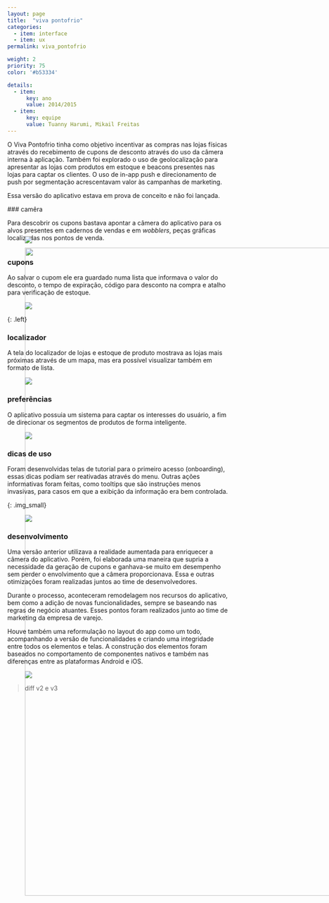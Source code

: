 ```yaml
---
layout: page
title:  "viva pontofrio"
categories:
  - item: interface
  - item: ux
permalink: viva_pontofrio

weight: 2
priority: 75
color: '#b53334'

details:
  - item:
      key: ano
      value: 2014/2015
  - item:
      key: equipe
      value: Tuanny Harumi, Mikail Freitas
---
```


O Viva Pontofrio tinha como objetivo incentivar as compras nas lojas físicas através do recebimento de cupons de desconto através do uso da câmera interna à aplicação. Também foi explorado o uso de geolocalização para apresentar as lojas com produtos em estoque e beacons presentes nas lojas para captar os clientes. O uso de in-app push e direcionamento de push por segmentação acrescentavam valor às campanhas de marketing.

Essa versão do aplicativo estava em prova de conceito e não foi lançada.

<div class="left" markdown="1">
### camêra

Para descobrir os cupons bastava apontar a câmera do aplicativo para os alvos presentes em cadernos de vendas e em _wobblers_, peças gráficas localizadas nos pontos de venda.

<figure><img style="position: absolute; z-index: -1; width: 92rem;" src="{{ site.baseurl }}/assets/app_image/mockup1.jpg"/></figure>
<figure><img style="margin-top: -1.6rem;" src="{{ site.baseurl }}/assets/app_image/mockup_camera__.gif"/></figure>
</div>

### cupons

Ao salvar o cupom ele era guardado numa lista que informava o valor do desconto, o tempo de expiração, código para desconto na compra e atalho para verificação de estoque.

<figure><img src="{{ site.baseurl }}/assets/app_image/mockup2.jpg"/></figure>

{: .left}
<div markdown="1">

### localizador

A tela do localizador de lojas e estoque de produto mostrava as lojas mais próximas através de um mapa, mas era possível visualizar também em formato de lista.

<figure><img src="{{ site.baseurl }}/assets/app_image/mockup3_.jpg"/></figure>

</div>

### preferências

O aplicativo possuia um sistema para captar os interesses do usuário, a fim de direcionar os segmentos de produtos de forma inteligente.

<figure><img class="img_small" src="{{ site.baseurl }}/assets/app_image/mockup4.jpg"/></figure>

### dicas de uso

Foram desenvolvidas telas de tutorial para o primeiro acesso (onboarding), essas dicas podiam ser reativadas através do menu. Outras ações informativas foram feitas, como tooltips que são instruções menos invasivas, para casos em que a exibição da informação era bem controlada.

{: .img_small}
<figure><img src="{{ site.baseurl }}/assets/app_image/onboarding.png"/></figure>

### desenvolvimento

Uma versão anterior utilizava a realidade aumentada para enriquecer a câmera do aplicativo. Porém, foi elaborada uma maneira que supria a necessidade da geração de cupons e ganhava-se muito em desempenho sem perder o envolvimento que a câmera proporcionava. Essa e outras otimizações foram realizadas juntos ao time de desenvolvedores.

Durante o processo, aconteceram remodelagem nos recursos do aplicativo, bem como a adição de novas funcionalidades, sempre se baseando nas regras de negócio atuantes. Esses pontos foram realizados junto ao time de marketing da empresa de varejo.

Houve também uma reformulação no layout do app como um todo, acompanhando a versão de funcionalidades e criando uma integridade entre todos os elementos e telas. A construção dos elementos foram baseados no comportamento de componentes nativos e também nas diferenças entre as plataformas Android e iOS.

<figure><img class="img_small" src="{{ site.baseurl }}/assets/app_image/v2.png"/></figure>

> diff v2 e v3
